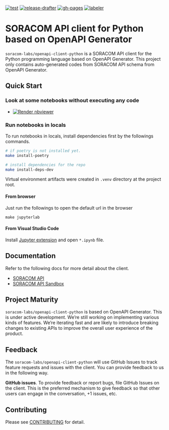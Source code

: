 [![test](https://github.com/soracom-labs/openapi-client-python/workflows/test/badge.svg)](https://github.com/soracom-labs/openapi-client-python/actions/workflows/test.yml)
[![release-drafter](https://github.com/soracom-labs/openapi-client-python/workflows/release-drafter/badge.svg)](https://github.com/soracom-labs/openapi-client-python/actions/workflows/release-drafter.yml)
[![gh-pages](https://github.com/soracom-labs/openapi-client-python/workflows/gh-pages/badge.svg)](https://github.com/soracom-labs/openapi-client-python/actions/workflows/gh-pages.yml)
[![labeler](https://github.com/soracom-labs/openapi-client-python/workflows/labeler/badge.svg)](https://github.com/soracom-labs/openapi-client-python/actions/workflows/labeler.yml)

# SORACOM API client for Python based on OpenAPI Generator

`soracom-labs/openapi-client-python` is a SORACOM API client for the Python programming language based on OpenAPI Generator.
This project only contains auto-generated codes from SORACOM API schema from OpenAPI Generator.

## Quick Start

### Look at some notebooks without executing any code

* <a href="https://nbviewer.jupyter.org/github/soracom-labs/openapi-client-python/blob/main/index.ipynb"><img src="https://raw.githubusercontent.com/jupyter/design/master/logos/Badges/nbviewer_badge.svg" alt="Render nbviewer" /></a>

### Run notebooks in locals

To run notebooks in locals, install dependencies first by the followings commands.

```bash
# if poetry is not installed yet.
make install-poetry

# install dependencies for the repo
make install-deps-dev
```

Virtual environment artifacts were created in `.venv` directory at the project root.

#### From browser

Just run the followings to open the default url in the browser

```console
make jupyterlab
```

#### From Visual Studio Code

Install [Jupyter extension](https://marketplace.visualstudio.com/items?itemName=ms-toolsai.jupyter) and open `*.ipynb` file.

## Documentation

Refer to the following docs for more detail about the client.

- [SORACOM API](https://soracom-labs.github.io/openapi-client-python/api/)
- [SORACOM API Sandbox](https://soracom-labs.github.io/openapi-client-python/sandbox/)

## Project Maturity

`soracom-labs/openapi-client-python` is based on OpenAPI Generator. This is under active development. We’re still working on implementing various kinds of features. We’re iterating fast and are likely to introduce breaking changes to existing APIs to improve the overall user experience of the product.

## Feedback

The `soracom-labs/openapi-client-python` will use GitHub Issues to track feature requests and issues with the client. You can provide feedback to us in the following way. 

**GitHub issues**. To provide feedback or report bugs, file GitHub Issues on the client. This is the preferred mechanism to give feedback so that other users can engage in the conversation, +1 issues, etc.

## Contributing
Please see [CONTRIBUTING](./.github/CONTRIBUTING.md) for detail.
